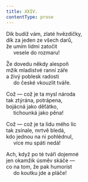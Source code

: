 ```yaml
---
title: XXIV.
contentType: prose
---
```


Dík budiž vám, zlaté hvězdičky,  
dík za jeden ze všech darů,  
že umím lidmi zatočit  
     vesele do rozmaru!

Že dovedu někdy alespoň  
mžik mladistvé ranní záře  
a živý poblesk radosti  
     do české vkouzlit tváře.

Což — což je ta mysl národa  
tak ztýrána, potrápena,  
bojácná jako děťátko,  
     tichounká jako pěna!

Což — což je ta lidu mého líc  
tak zsínale, mrtvě bledá,  
kdo jednou na ni pohlédnul,  
     více mu spáti nedá!

Ach, když po té tváři dojemné  
jen okamžik úsměv skáče —  
co na tom, že pak humorist  
     do koutku jde a pláče!
